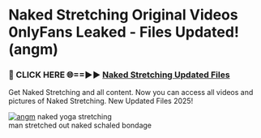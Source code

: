 # Naked Stretching Original Videos 0nlyFans Leaked - Files Updated! (angm)

<h3>🔴 CLICK HERE 🌐==►► <a href="https://tinyurl.com/up5wt9bj" rel="nofollow">Naked Stretching Updated Files</a></h3>

Get Naked Stretching and all content. Now you can access all videos and pictures of Naked Stretching. New Updated Files 2025!

[![angm](https://i.imgur.com/ABiUzMV.gif)](https://tinyurl.com/up5wt9bj)
naked yoga stretching<br>
man stretched out naked schaled bondage